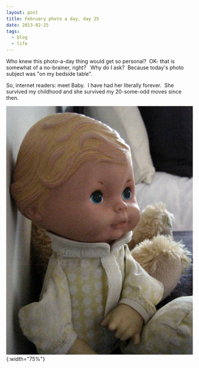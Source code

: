 ```yaml
---
layout: post
title: February photo a day, day 25
date: 2013-02-25
tags:
  - blog
  - life
---
```


Who knew this photo-a-day thing would get so personal?  OK- that is somewhat of a no-brainer, right?   Why do I ask?  Because today's photo subject was "on my bedside table".

So, internet readers: meet Baby.  I have had her literally forever.  She survived my childhood and she survived my 20-some-odd moves since then.

![February 25: On My Bedside Table](/assets/images/posts/25-feb-on-my-bedside-table.jpg){:width="75%"}
